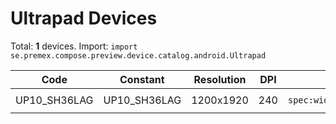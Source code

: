 # Ultrapad Devices

Total: **1** devices. Import: `import se.premex.compose.preview.device.catalog.android.Ultrapad`

| Code | Constant | Resolution | DPI | Compose Spec | Preview Usage |
|------|----------|------------|-----|-------------|---------------|
| UP10_SH36LAG | UP10_SH36LAG | 1200x1920 | 240 | `spec:width=1200px,height=1920px,dpi=240` | `@Preview(device = Ultrapad.UP10_SH36LAG)` |

<!-- Generated automatically. Do not edit manually. -->
